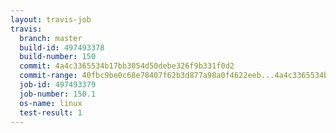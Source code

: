 ```yaml
---
layout: travis-job
travis:
  branch: master
  build-id: 497493378
  build-number: 150
  commit: 4a4c3365534b17bb3054d50debe326f9b331f0d2
  commit-range: 40fbc9be0c68e78407f62b3d877a98a0f4622eeb...4a4c3365534b17bb3054d50debe326f9b331f0d2
  job-id: 497493379
  job-number: 150.1
  os-name: linux
  test-result: 1
---
```

